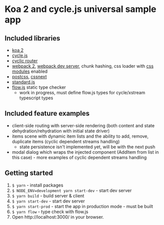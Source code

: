 # Koa 2 and cycle.js universal sample app

## Included libraries

- [koa 2](https://github.com/koajs/koa)
- [cycle.js](https://cycle.js.org)
- [cyclic router](https://github.com/cyclejs-community/cyclic-router)
- [webpack 2](https://webpack.js.org/), [webpack dev server](https://github.com/webpack/webpack-dev-server),
chunk hashing, css loader with [css modules](https://github.com/css-modules/css-modules) enabled
- [postcss](http://postcss.org/), [cssnext](http://cssnext.io/)
- [standard.js](https://standardjs.com/)
- [flow.js](https://flow.org/) static type checker
  - work in progress, must define flow.js types for cycle/xstream typescript types
  
## Included feature examples
- client-side routing with server-side rendering (both content and state dehydration/rehydration with initial state driver)
- items scene with dynamic item lists and the ability to add, remove, duplicate items (cyclic dependent streams handling)
  - state persistence isn't implemented yet, will be with the next push
- modal dialog which wraps the injected component (AddItem from list in this case) - more examples of cyclic
dependent streams handling

## Getting started

1) `$ yarn` - install packages
2) `$ NODE_ENV=development yarn start-dev` - start dev server
3) `$ yarn build` - build server & client
4) `$ yarn start-dev` - start dev server
5) `$ yarn start-prod` - start the app in production mode - must be built
6) `$ yarn flow` - type check with flow.js
7) Open http://localhost:3000/ in your browser.
